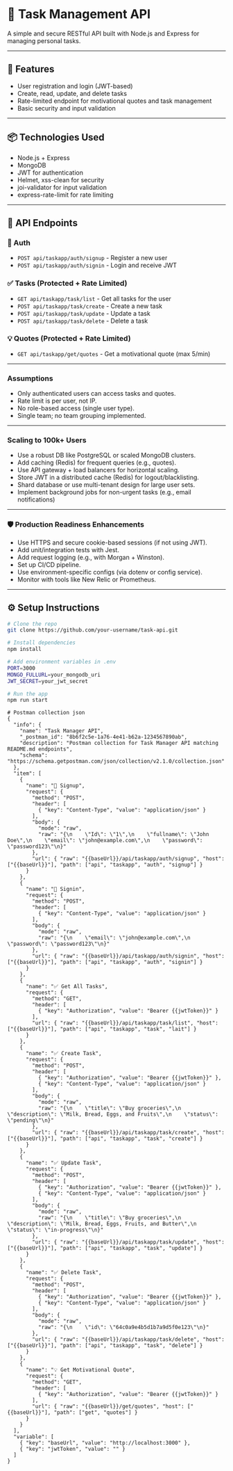# 📝 Task Management API

A simple and secure RESTful API built with Node.js and Express for managing personal tasks.

---

## 🚀 Features

- User registration and login (JWT-based)
- Create, read, update, and delete tasks
- Rate-limited endpoint for motivational quotes and task management 
- Basic security and input validation

---

## 📦 Technologies Used

- Node.js + Express
- MongoDB
- JWT for authentication
- Helmet, xss-clean for security
- joi-validator for input validation
- express-rate-limit for rate limiting

---

## 📁 API Endpoints

### 🔐 Auth
- `POST api/taskapp/auth/signup` - Register a new user
- `POST api/taskapp/auth/signin` - Login and receive JWT

### ✅ Tasks (Protected + Rate Limited)
- `GET api/taskapp/task/list` - Get all tasks for the user
- `POST api/taskapp/task/create` - Create a new task
- `POST api/taskapp/task/update` - Update a task
- `POST api/taskapp/task/delete` - Delete a task

### 💡 Quotes (Protected + Rate Limited)
- `GET api/taskapp/get/quotes` - Get a motivational quote (max 5/min)

---
### Assumptions
- Only authenticated users can access tasks and quotes.
- Rate limit is per user, not IP.
- No role-based access (single user type).
- Single team; no team grouping implemented.

---

### Scaling to 100k+ Users
- Use a robust DB like PostgreSQL or scaled MongoDB clusters.
- Add caching (Redis) for frequent queries (e.g., quotes).
- Use API gateway + load balancers for horizontal scaling.
- Store JWT in a distributed cache (Redis) for logout/blacklisting.
- Shard database or use multi-tenant design for large user sets.
- Implement background jobs for non-urgent tasks (e.g., email notifications)

---

### 🛡️ Production Readiness Enhancements
- Use HTTPS and secure cookie-based sessions (if not using JWT).
- Add unit/integration tests with Jest.
- Add request logging (e.g., with Morgan + Winston).
- Set up CI/CD pipeline.
- Use environment-specific configs (via dotenv or config service).
- Monitor with tools like New Relic or Prometheus.

---

## ⚙️ Setup Instructions

```bash
# Clone the repo
git clone https://github.com/your-username/task-api.git

# Install dependencies
npm install

# Add environment variables in .env
PORT=3000
MONGO_FULLURL=your_mongodb_uri
JWT_SECRET=your_jwt_secret

# Run the app
npm run start

```
```
# Postman collection json
{
  "info": {
    "name": "Task Manager API",
    "_postman_id": "8b6f2c5e-1a76-4e41-b62a-1234567890ab",
    "description": "Postman collection for Task Manager API matching README.md endpoints",
    "schema": "https://schema.getpostman.com/json/collection/v2.1.0/collection.json"
  },
  "item": [
    {
      "name": "🔐 Signup",
      "request": {
        "method": "POST",
        "header": [
          { "key": "Content-Type", "value": "application/json" }
        ],
        "body": {
          "mode": "raw",
          "raw": "{\n    \"Id\": \"1\",\n    \"fullname\": \"John Doe\",\n    \"email\": \"john@example.com\",\n    \"password\": \"password123\"\n}"
        },
        "url": { "raw": "{{baseUrl}}/api/taskapp/auth/signup", "host": ["{{baseUrl}}"], "path": ["api", "taskapp", "auth", "signup"] }
      }
    },
    {
      "name": "🔐 Signin",
      "request": {
        "method": "POST",
        "header": [
          { "key": "Content-Type", "value": "application/json" }
        ],
        "body": {
          "mode": "raw",
          "raw": "{\n    \"email\": \"john@example.com\",\n    \"password\": \"password123\"\n}"
        },
        "url": { "raw": "{{baseUrl}}/api/taskapp/auth/signin", "host": ["{{baseUrl}}"], "path": ["api", "taskapp", "auth", "signin"] }
      }
    },
    {
      "name": "✅ Get All Tasks",
      "request": {
        "method": "GET",
        "header": [
          { "key": "Authorization", "value": "Bearer {{jwtToken}}" }
        ],
        "url": { "raw": "{{baseUrl}}/api/taskapp/task/list", "host": ["{{baseUrl}}"], "path": ["api", "taskapp", "task", "lait"] }
      }
    },
    {
      "name": "✅ Create Task",
      "request": {
        "method": "POST",
        "header": [
          { "key": "Authorization", "value": "Bearer {{jwtToken}}" },
          { "key": "Content-Type", "value": "application/json" }
        ],
        "body": {
          "mode": "raw",
          "raw": "{\n    \"title\": \"Buy groceries\",\n    \"description\": \"Milk, Bread, Eggs, and Fruits\",\n    \"status\": \"pending\"\n}"
        },
        "url": { "raw": "{{baseUrl}}/api/taskapp/task/create", "host": ["{{baseUrl}}"], "path": ["api", "taskapp", "task", "create"] }
      }
    },
    {
      "name": "✅ Update Task",
      "request": {
        "method": "POST",
        "header": [
          { "key": "Authorization", "value": "Bearer {{jwtToken}}" },
          { "key": "Content-Type", "value": "application/json" }
        ],
        "body": {
          "mode": "raw",
          "raw": "{\n    \"title\": \"Buy groceries\",\n    \"description\": \"Milk, Bread, Eggs, Fruits, and Butter\",\n    \"status\": \"in-progress\"\n}"
        },
        "url": { "raw": "{{baseUrl}}/api/taskapp/task/update", "host": ["{{baseUrl}}"], "path": ["api", "taskapp", "task", "update"] }
      }
    },
    {
      "name": "✅ Delete Task",
      "request": {
        "method": "POST",
        "header": [
          { "key": "Authorization", "value": "Bearer {{jwtToken}}" },
          { "key": "Content-Type", "value": "application/json" }
        ],
        "body": {
          "mode": "raw",
          "raw": "{\n    \"id\": \"64c0a9e4b5d1b7a9d5f0e123\"\n}"
        },
        "url": { "raw": "{{baseUrl}}/api/taskapp/task/delete", "host": ["{{baseUrl}}"], "path": ["api", "taskapp", "task", "delete"] }
      }
    },
    {
      "name": "💡 Get Motivational Quote",
      "request": {
        "method": "GET",
        "header": [
          { "key": "Authorization", "value": "Bearer {{jwtToken}}" }
        ],
        "url": { "raw": "{{baseUrl}}/get/quotes", "host": ["{{baseUrl}}"], "path": ["get", "quotes"] }
      }
    }
  ],
  "variable": [
    { "key": "baseUrl", "value": "http://localhost:3000" },
    { "key": "jwtToken", "value": "" }
  ]
}

```
